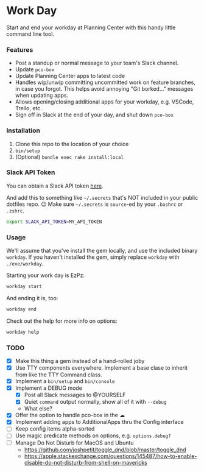 Work Day
========

Start and end your workday at Planning Center with this handy little command line tool.

### Features

- Post a standup or normal message to your team's Slack channel.
- Update `pco-box`
- Update Planning Center apps to latest code
- Handles wip/unwip committing uncommitted work on feature branches, in case you forgot. This helps avoid annoying "Git borked..." messages when updating apps.
- Allows opening/closing additional apps for your workday, e.g. VSCode, Trello, etc.
- Sign off in Slack at the end of your day, and shut down `pco-box`

### Installation

1. Clone this repo to the location of your choice
2. `bin/setup`
3. (Optional) `bundle exec rake install:local`

### Slack API Token

You can obtain a Slack API token [here](https://api.slack.com/custom-integrations/legacy-tokens).

And add this to something like `~/.secrets` that's NOT included in your public dotfiles repo. 😉 Make sure `~/.secrets` is `source`-ed by your `.bashrc` or `.zshrc`.

```sh
export SLACK_API_TOKEN=MY_API_TOKEN
```

### Usage

We'll assume that you've install the gem locally, and use the included binary `workday`. If you haven't installed the gem, simply replace `workday` with `./exe/workday`.

Starting your work day is EzPz:

```sh
workday start
```

And ending it is, too:

```sh
workday end
```

Check out the help for more info on options:

```sh
workday help
```

### TODO

- [x] Make this thing a gem instead of a hand-rolled joby
- [x] Use TTY components everywhere. Implement a base clase to inherit from like the TTY Command class.
- [x] Implement a `bin/setup` and `bin/console`
- [x] Implement a DEBUG mode
  - [x] Post all Slack messages to @YOURSELF
  - [x] Quiet `command` output normally, show all of it with `--debug`
  - What else?
- [x] Offer the option to handle pco-box in the ☁
- [x] Implement adding apps to AdditionalApps thru the Config interface
- [ ] Keep config items alpha-sorted
- [ ] Use magic predicate methods on options, e.g. `options.debug?`
- [ ] Manage Do Not Disturb for MacOS and Ubuntu
  - https://github.com/joshpetit/toggle_dnd/blob/master/toggle_dnd
  - https://apple.stackexchange.com/questions/145487/how-to-enable-disable-do-not-disturb-from-shell-on-mavericks
